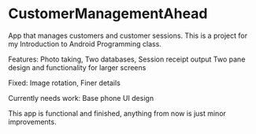 # CustomerManagementAhead
App that manages customers and customer sessions.
This is a project for my Introduction to Android Programming class.

Features:
  Photo taking,
  Two databases,
  Session receipt output
  Two pane design and functionality for larger screens
  
Fixed:
  Image rotation,
  Finer details

Currently needs work: 
  Base phone UI design
  
This app is functional and finished, anything from now is just minor improvements.
  

